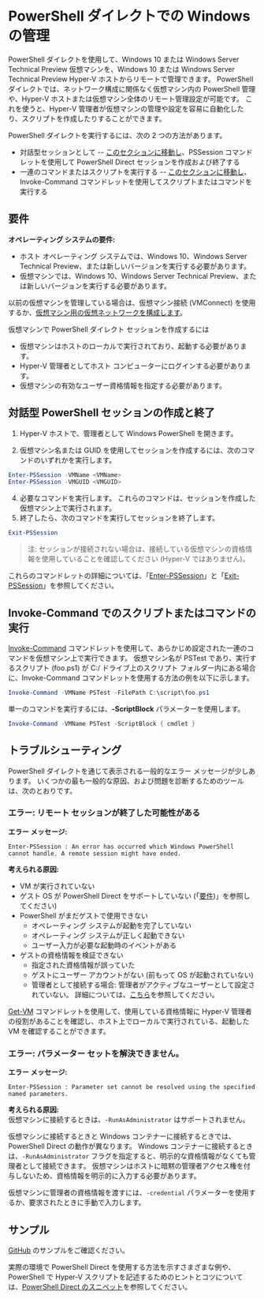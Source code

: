 # PowerShell ダイレクトでの Windows の管理

PowerShell ダイレクトを使用して、Windows 10 または Windows Server Technical Preview 仮想マシンを、Windows 10 または Windows Server Technical Preview Hyper-V ホストからリモートで管理できます。 PowerShell ダイレクトでは、ネットワーク構成に関係なく仮想マシン内の PowerShell 管理や、Hyper-V ホストまたは仮想マシン全体のリモート管理設定が可能です。 これを使うと、Hyper-V 管理者が仮想マシンの管理や設定を容易に自動化したり、スクリプトを作成したりすることができます。

PowerShell ダイレクトを実行するには、次の 2 つの方法があります。
* 対話型セッションとして -- [このセクションに移動し](vmsession.md#create-and-exit-an-interactive-powershell-session)、PSSession コマンドレットを使用して PowerShell Direct セッションを作成および終了する
* 一連のコマンドまたはスクリプトを実行する -- [このセクションに移動し](vmsession.md#run-a-script-or-command-with-invoke-command)、Invoke-Command コマンドレットを使用してスクリプトまたはコマンドを実行する


## 要件

**オペレーティング システムの要件:**
* ホスト オペレーティング システムでは、Windows 10、Windows Server Technical Preview、または新しいバージョンを実行する必要があります。
* 仮想マシンでは、Windows 10、Windows Server Technical Preview、または新しいバージョンを実行する必要があります。

以前の仮想マシンを管理している場合は、仮想マシン接続 (VMConnect) を使用するか、[仮想マシン用の仮想ネットワークを構成します](http://technet.microsoft.com/library/cc816585.aspx)。

仮想マシンで PowerShell ダイレクト セッションを作成するには
* 仮想マシンはホストのローカルで実行されており、起動する必要があります。
* Hyper-V 管理者としてホスト コンピューターにログインする必要があります。
* 仮想マシンの有効なユーザー資格情報を指定する必要があります。

## 対話型 PowerShell セッションの作成と終了

1. Hyper-V ホストで、管理者として Windows PowerShell を開きます。

3. 仮想マシン名または GUID を使用してセッションを作成するには、次のコマンドのいずれかを実行します。
``` PowerShell
Enter-PSSession -VMName <VMName>
Enter-PSSession -VMGUID <VMGUID>
```

4. 必要なコマンドを実行します。 これらのコマンドは、セッションを作成した仮想マシン上で実行されます。
5. 終了したら、次のコマンドを実行してセッションを終了します。
``` PowerShell
Exit-PSSession 
```

> 注: セッションが接続されない場合は、接続している仮想マシンの資格情報を使用していることを確認してください (Hyper-V ではありません)。

これらのコマンドレットの詳細については、「[Enter-PSSession](http://technet.microsoft.com/library/hh849707.aspx)」と「[Exit-PSSession](http://technet.microsoft.com/library/hh849743.aspx)」を参照してください。

## Invoke-Command でのスクリプトまたはコマンドの実行

[Invoke-Command](http://technet.microsoft.com/library/hh849719.aspx) コマンドレットを使用して、あらかじめ設定された一連のコマンドを仮想マシン上で実行できます。 仮想マシン名が PSTest であり、実行するスクリプト (foo.ps1) が C:/ ドライブ上のスクリプト フォルダー内にある場合に、Invoke-Command コマンドレットを使用する方法の例を以下に示します。

 ``` PowerShell
 Invoke-Command -VMName PSTest -FilePath C:\script\foo.ps1 
 ```

単一のコマンドを実行するには、**-ScriptBlock** パラメーターを使用します。

 ``` PowerShell
 Invoke-Command -VMName PSTest -ScriptBlock { cmdlet } 
 ```

## トラブルシューティング

PowerShell ダイレクトを通じて表示される一般的なエラー メッセージが少しあります。 いくつかの最も一般的な原因、および問題を診断するためのツールは、次のとおりです。

### エラー: リモート セッションが終了した可能性がある

**エラー メッセージ:**
```
Enter-PSSession : An error has occurred which Windows PowerShell cannot handle. A remote session might have ended.
```

**考えられる原因:**
* VM が実行されていない
* ゲスト OS が PowerShell Direct をサポートしていない (「[要件](#Requirements))」を参照してください)
* PowerShell がまだゲストで使用できない
  * オペレーティング システムが起動を完了していない
  * オペレーティング システムが正しく起動できない
  * ユーザー入力が必要な起動時のイベントがある
* ゲストの資格情報を検証できない
  * 指定された資格情報が誤っていた
  * ゲストにユーザー アカウントがない (前もって OS が起動されていない)
  * 管理者として接続する場合: 管理者がアクティブなユーザーとして設定されていない。 詳細については、[こちら](https://technet.microsoft.com/en-us/library/hh825104.aspx)を参照してください。

[Get-VM](http://technet.microsoft.com/library/hh848479.aspx) コマンドレットを使用して、使用している資格情報に Hyper-V 管理者の役割があることを確認し、ホスト上でローカルで実行されている、起動した VM を確認することができます。

### エラー: パラメーター セットを解決できません。

**エラー メッセージ:**
``` 
Enter-PSSession : Parameter set cannot be resolved using the specified named parameters.
```

**考えられる原因:**  
仮想マシンに接続するときは、`-RunAsAdministrator` はサポートされません。

仮想マシンに接続するときと Windows コンテナーに接続するときでは、PowerShell Direct の動作が異なります。 Windows コンテナーに接続するときは、`-RunAsAdministrator` フラグを指定すると、明示的な資格情報がなくても管理者として接続できます。 仮想マシンはホストに暗黙の管理者アクセス権を付与しないため、資格情報を明示的に入力する必要があります。

仮想マシンに管理者の資格情報を渡すには、`-credential` パラメーターを使用するか、要求されたときに手動で入力します。


## サンプル

[GitHub](https://github.com/Microsoft/Virtualization-Documentation/search?l=powershell&q=-VMName+OR+-VMGuid&type=Code&utf8=%E2%9C%93) のサンプルをご確認ください。

実際の環境で PowerShell Direct を使用する方法を示すさまざまな例や、PowerShell で Hyper-V スクリプトを記述するためのヒントとコツについては、[PowerShell Direct のスニペット](../develop/powershell_snippets.md)を参照してください。




<!--HONumber=Jan16_HO2-->
